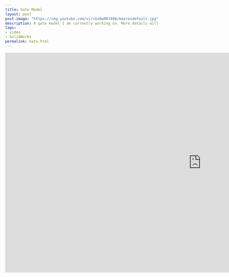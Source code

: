 ```yaml
---
title: Gate Model
layout: post
post-image: "https://img.youtube.com/vi/cGx0w0R7498/maxresdefault.jpg"
description: A gate model I am currently working on. More details will be added soon.
tags:
- video
- SolidWorks
permalink: Gate.html
---
```


<iframe width="1280" height="720" src="https://www.youtube.com/embed/cGx0w0R7498" frameborder="0" allow="accelerometer; autoplay; clipboard-write; encrypted-media; gyroscope; picture-in-picture" allowfullscreen></iframe>